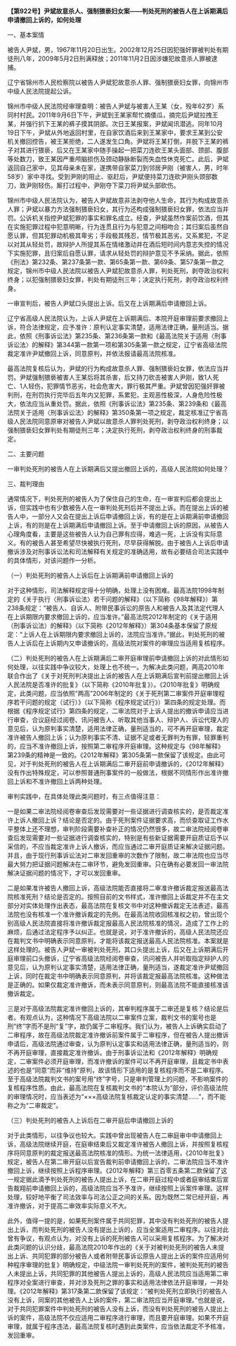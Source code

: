 **【第922号】尹斌故意杀人、强制猥亵妇女案——判处死刑的被告人在上诉期满后申请撤回上诉的，如何处理**

一、基本案情

被告人尹斌，男，1967年11月20日出生。2002年12月25日因犯强奸罪被判处有期徒刑八年，2009年5月2日刑满释放；2011年11月2日因涉嫌犯故意杀人罪被逮捕。

辽宁省锦州市人民检察院以被告人尹斌犯故意杀人罪、强制猥亵妇女罪，向锦州市中级人民法院提起公诉。

锦州市中级人民法院经审理查明：被告人尹斌与被害人王某（女，殁年62岁）系同村村民。2011年9月6日下午，尹斌到王某家帮忙摘倭瓜，摘完后尹斌拉拽王某，并强行扒下王某的裤子摸其阴部。次日王某报案，尹斌闻讯潜逃。同年10月19日下午，尹斌从外地返回村里，在自家饮酒后来到王某家中，要求王某到公安机关撤回控告，被王某拒绝，二人遂发生口角。尹斌将王某打倒，并脱下王某的裤子对其进行猥亵，后又在王某家中随手操起一把菜刀连砍王某头面部、颈部、腹部等处数刀，致王某因严重颅脑损伤及颈动静脉断裂而失血性休克死亡。此后，尹斌返回自己家中，见其母亲未在家，遂携带自家菜刀到邻居尹刚（被害人，男，时年58岁）家中寻找。受到尹刚的阻止、驱赶后，尹斌便持菜刀连砍尹刚头颈部数刀，致尹刚轻伤。厮打过程中，尹刚夺下菜刀将尹斌头部砍伤。

锦州市中级人民法院认为，被告人尹斌故意非法剥夺他人生命，其行为构成故意杀人罪；尹斌以暴力方法强制猥亵妇女，其行为还构成强制猥亵妇女罪，依法应当并罚。公诉机关指控尹斌犯罪的事实和罪名成立。经查，尹斌虽然作案前饮酒，但其在实施犯罪过程中犯意明晰，行为连贯且行为与犯意之间相吻合；其归案后虽然自愿认罪，但其犯罪动机极其卑劣；手段极其残忍，情节极其恶劣，又系累犯，不足以对其从轻处罚，故辩护人所提其系在情绪激动并在酒后短时间内意志失控的情况下实施犯罪，且归案后自愿认罪，请求从轻处罚的辩护意见不予采纳。据此，依照《刑法》第232条、第237条第一款、第65条第一款、第69条、第57条第一款之规定，锦州市中级人民法院以被告人尹斌犯故意杀人罪，判处死刑，剥夺政治权利终身；以犯强制猥亵妇女罪，判处有期徒刑三年；决定执行死刑，剥夺政治权利终身。

一审宣判后，被告人尹斌口头提出上诉。后又在上诉期满后申请撤回上诉。

辽宁省高级人民法院认为，上诉人尹斌在上诉期满后、本院开庭审理前要求撤回上诉，符合法律规定，应予准许：原判认定事实清楚，适用法律正确，量刑适当。据此，依照《刑事诉讼法》第235条、第236条第一款和《最高法院关于适用〈刑事诉讼法〉的解释》第344第一款第一项和第305条第一款之规定，辽宁省高级法院裁定准许尹斌撤回上诉，同意原判，并依法报请最高法院核准。

最高法院复核后认为，尹斌的行为构成故意杀人罪、强制猥亵妇女罪，依法应当并罚。尹斌强制猥亵被害人王某后将其杀害，后又持刀砍击被害人尹刚，致1人死亡、1人轻伤，犯罪情节恶劣，社会危害大，罪行极其严重。尹斌曾因犯强奸罪被判刑，在刑罚执行完毕后五年内又犯罪，系累犯，主观恶性极深，人身危险性极大，依法应当从重处罚。据此，依照《刑事诉讼法》第235条、第239条和《最高法院关于适用〈刑事诉讼法〉的解释》第350条第一项之规定，裁定核准辽宁省高级人民法院同意原审对被告人尹斌以故意杀人罪判处死刑，剥夺政治权利终身；以强制猥亵妇女罪判处有期徒刑三年；决定执行死刑，剥夺政治权利终身的刑事裁定。

二、主要问题

一审判处死刑的被告人在上诉期满后又提出撤回上诉的，高级人民法院如何处理？

三、裁判理由

通常情况下，判处死刑的被告人为了保住自己的生命，在一审宣判后都会提出上诉，但实践中也有少数被告人在一审判处死刑后并不提出上诉。而在提出上诉的被告人中，一部分人又会在提出上诉后申请撤回上诉，有的是在上诉期满前申请撤回上诉，有的则是在上诉期满后申请撤回上诉。至于申请撤回上诉的原因，从被告人心理角度看，主要是这些被告人认为自己罪有应得，难逃一死，上诉没有实际意义。有的被告人甚至希望尽快被执行死刑，尽早获得解脱。由于被告人上诉后申请撤诉涉及对刑事诉讼法和司法解释有关规定的准确适用，故有必要结合司法实践中的具体情形，对该问题作一分析。

（一）判处死刑的被告人上诉后在上诉期满前申请撤回上诉的

对于这种情形，司法解释规定得十分明确，处理上没有困难。最高法院1998年制定的《关于执行〈刑事诉讼法〉若干问题的解释》（以下简称《98年解释》）第238条规定：“被告人、自诉人、附带民事诉讼的原告人和被告人及其法定代理人在上诉期限内要求撤回上诉的，应当准许。”最高法院2012年制定的《关于适用（刑事诉讼法）的解释》（以下简称《2012年解释》）第304条基本保留了原规定：“上诉人在上诉期限内要求撤回上诉的，法院应当准许。”据此，判处死刑的被告人上诉后在上诉期内又申请撤诉的，高级法院对案件的审理应当适用复核程序。

（二）判处死刑的被告人在上诉期满后二审开庭审理前申请撤回上诉的对此情形如何处理，以往实践中争议较大，处理上也不统一。为解决此类问题，两高2010年联合作出了《关于对死刑判决提出上诉的被告人在上诉期满后宣判前提出撤回上诉人民法院是否准许的批复》（以下简称《2010年批复》）。《2010年批复》明确规定，此类问题，应当依照“两高”2006年制定的《关于死刑第二审案件开庭审理程序若干问题的规定（试行）》（以下简称《程序规定试行》）第四条的规定处理。而根据《程序规定试行》第四条的规定，二审法院对于上诉人提出的撤诉申请应当进行审查，合议庭经过阅卷、讯问被告人、听取其他当事人、辩护人、诉讼代理人的意见后，认为原判事实清楚，适用法律正确，量刑适当的，可不再开庭审理，裁定准许被告人撤回上诉；认为原判事实不清、证据不足或者无罪判为有罪，轻罪重判的，应当不准许撤回上诉，按照第二审程序开庭审理。这种规定与《98年解释》第239条的精神是一致的。《2012年解释》第305条第一款保留了该规定。由此可见，对于判处死刑的被告人在上诉期满后二审开庭前申请撤诉的，《2012年解释》没有作出特殊规定，可以参照普通刑事案件的一般做法，根据不同情形作出准许撤回上诉和不准许撤回上诉两种处理。

审判实践中，在具体处理此类问题时，有三点值得注意：

一是如果二审法院经阅卷审查后发现需要对一些证据进行调查核实的，是否裁定准许上诉人撤回上诉？结论是否定的。由于死刑案件证据要求高，而侦查取证工作水平整体上还不理想，审判阶段需要补查补正的情况仍然很多，故二审法院经阅卷审查后发现需要对一些证据进行调查核实的，特别是有些新证据需要开庭质证后予以采信的，不应当裁定准许上诉人撤诉，而应当通过二审开庭质证来解决证据问题。并且，由于现行刑事诉讼法对二审发回重审的次数作了限制，故二审法院也应当尽最大努力把证据问题解决在二审环节，避免发回重审。只在确有必要发回一审法院解决证据问题的情况下，才可以发回重审。

二是如果准许被告人撤回上诉，高级法院能否直接将二审准许撤诉裁定报送最高法院核准死刑？结论是否定的。按照目前的文书样式，准许撤回上诉裁定并不在主文部分对实体处理作出表态，最高法院在复核文书中对这种撤诉裁定无法表述，最高法院也没有核准一个准许撤诉裁定的先例。在最高法院收回核准权之初，曾出现个别高级人民法院直接将准许撤诉裁定报最高人民法院核准的情况，造成了工作上的麻烦，后通过法定程序予以纠正。也就是说，对于准许撤诉的，高级人民法院还应在裁判文书中明确表示同意原判，才能将该裁定报送最高人民法院核准。本案就是这样处理的。被告人尹斌一审被判处死刑，其口头提出上诉，后又在上诉期满后开庭审理前口头撤诉，辽宁省高级法院经阅卷审查，讯问被告人并听取指定辩护人的意见后，认为原判认定事实清楚，适用法律正确，量刑适当，遂裁定准许尹斌撤回上诉，同时在裁定书中明确表示同意原判，并将该裁定报最高法院核准。这种做法是正确的。如果仅裁定准许撤诉，而未表示同意原判，则最高法院不能直接核准该撤诉裁定。

三是对于高级法院裁定准许撤回上诉的，其审判程序属于二审还是复核？结论是后者。有观点认为，这种情况下高级法院以二审案件立案，裁判文书的案号也是刑“终”字而不是刑“复”字，故仍属于二审程序。我们认为，被告人上诉确实启动了二审程序，故在高级法院裁定准许撤诉前案件属于二审程序，但在被告人提出撤诉申请后，高级法院通过审查，认为原判认定事实和适用法律正确，量刑适当的，则不再开庭审理，直接裁定准许撤诉。由于刑事诉讼法和《2012年解释》明确规定，二审案件必须开庭审理，而准许撤诉的案件可以不再开庭审理，且裁定书中表述的也是“同意”而非“维持”原判，故该情形下适用的是复核程序而不是二审程序。至于高级法院裁判文书的案号用“终”字号，只是审判管理上的问题，不影响案件的复核程序性质。由此，最高法院在复核裁判文书的“本院认为”部分，评价高级法院的审理情况时，应当表述为“×××高级法院复核裁定认定的事实清楚……”，而不能称之为“二审裁定”。

（三）判处死刑的被告人上诉后在二审开庭后申请撤回上诉的

对于此类情形，以往争议也较大。实践中曾出现被告人在二审庭审中申请撤回上诉，高级法院继续开庭，在庭审结束后又裁定准许被告人撤回上诉，并按照复核程序将同意原判的裁定报送最高法院核准的情形。为统一法律适用，《2010年批复》规定，被告人在第二审开庭以后宣告裁判前申请撤回上诉的，二审法院应当不准许撤回上诉，继续按照上诉程序审理。《2012年解释》第三百零五条第二款保留了这一规定据此滴予判处死刑的被告人提出上诉，在二审开庭过程中或者庭审结束后宣告裁翔前申请撤回上诉的，高级法院应当不予准许，继续按照上诉案件审理。这样处理，较好地平衡了司法效率与司法公正之间的关系。因为既然二常已经开庭，再准许撤诉，对于提高二审效率实际意义不大。

此外，值得一提的是，如果死刑案件属于共同犯罪，其中没有判处死刑的被告人提出上诉，而判处死刑的被告人没有提出上诉的，应当全案适用二审程序。以往对此曾有争议，有观点认为，对没有上诉的死刑被告人可以采用复核程序。为了解决对此类问题的认识分歧，最高法院2010年作出的《关于对被判处死刑的被告人未提出上诉、共同犯罪的部分被告人或者附带民事诉讼原告人提出上诉的案件应适用何种程序审理的批复》明确规定，中级法院一审判处死刑的案件，被判处死刑的被告人未提出上诉，共同犯罪的其他被告人提出上诉的，高级人民法院应当适用第二审程序对全案进行审查，并对涉及死刑之罪的事实和适用法律依法开庭审理，一并处理。《2012年解释》第317条第二款保留了该规定：“被判处死刑立即执行的被告人没有上诉，同案的其他被告人上诉的案件，第二审法院应当开庭审理。”也就是说，对于共同犯罪案件中判处死刑的被告人没有上诉，而没有判处死刑的被告人提出上诉的案件，高级法院不仅应适用二审程序进行审理，而且要开庭审理。如果不开庭审理，就属于程序违法，最高法院复核时遇到此类案件，应当依法裁定不予核准，发回重审。